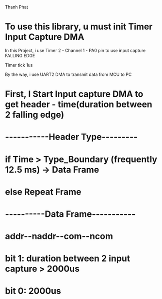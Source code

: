 
Thanh Phat
# To use this library, u must init Timer Input Capture DMA
In this Project, i use Timer 2 - Channel 1 - PA0 pin to use input capture FALLING EDGE

Timer tick 1us

By the way, i use UART2 DMA to transmit data from MCU to PC

# First, I Start Input capture DMA to get header - time(duration between 2 falling edge)
# -----------Header Type---------
# if Time > Type_Boundary (frequently 12.5 ms) -> Data Frame
# else                                            Repeat Frame
# ----------Data Frame-----------
#    addr--naddr--com--ncom
# 		bit 1: duration between 2 input capture > 2000us
# 		bit 0:                                    2000us
